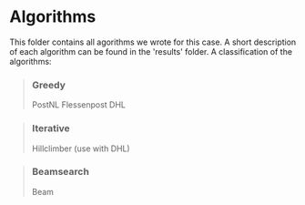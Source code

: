 # Algorithms

This folder contains all agorithms we wrote for this case. A short description of each algorithm can be found in the 'results' folder. A classification of the algorithms:

> ### Greedy
> PostNL
> Flessenpost
> DHL

> ### Iterative
> Hillclimber (use with DHL)

> ### Beamsearch
> Beam
